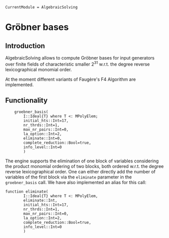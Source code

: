 ```@meta
CurrentModule = AlgebraicSolving
```

# Gröbner bases

## Introduction

AlgebraicSolving allows to compute Gröbner bases for input generators over finite
fields of characteristic smaller $2^{31}$ w.r.t. the degree reverse
lexicographical monomial order.

At the moment different variants of Faugère's F4 Algorithm are implemented.

## Functionality

```@docs
    groebner_basis(
        I::Ideal{T} where T <: MPolyElem;
        initial_hts::Int=17,
        nr_thrds::Int=1,
        max_nr_pairs::Int=0,
        la_option::Int=2,
        eliminate::Int=0,
        complete_reduction::Bool=true,
        info_level::Int=0
        )
```

The engine supports the elimination of one block of variables considering the
product monomial ordering of two blocks, both ordered w.r.t. the degree
reverse lexicographical order. One can either directly add the number of
variables of the first block via the `eliminate` parameter in the
`groebner_basis` call. We have also implemented an alias for this call:

```@docs
function eliminate(
        I::Ideal{T} where T <: MPolyElem,
        eliminate::Int,
        initial_hts::Int=17,
        nr_thrds::Int=1,
        max_nr_pairs::Int=0,
        la_option::Int=2,
        complete_reduction::Bool=true,
        info_level::Int=0
        )
```
